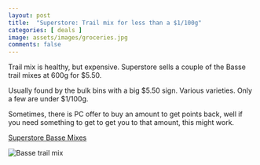 ```yaml
---
layout: post
title:  "Superstore: Trail mix for less than a $1/100g"
categories: [ deals ]
image: assets/images/groceries.jpg
comments: false
---
```


Trail mix is healthy, but expensive.  Superstore sells a couple of the Basse trail mixes at 600g for $5.50.  

Usually found by the bulk bins with a big $5.50 sign.
Various varieties.  Only a few are under $1/100g.

Sometimes, there is PC offer to buy an amount to get points back, well if you need something to get to get you to that amount, this might work.

[Superstore Basse Mixes](https://www.realcanadiansuperstore.ca/search?search-bar=basse%20mix)

![Basse trail mix](https://assets.shop.loblaws.ca/products/21158612/b2/en/front/21158612_front_a06_@2.png)


 